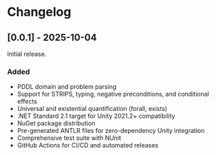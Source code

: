 # Changelog

## [0.0.1] - 2025-10-04

Initial release.

### Added
- PDDL domain and problem parsing
- Support for STRIPS, typing, negative preconditions, and conditional effects
- Universal and existential quantification (forall, exists)
- .NET Standard 2.1 target for Unity 2021.2+ compatibility
- NuGet package distribution
- Pre-generated ANTLR files for zero-dependency Unity integration
- Comprehensive test suite with NUnit
- GitHub Actions for CI/CD and automated releases
